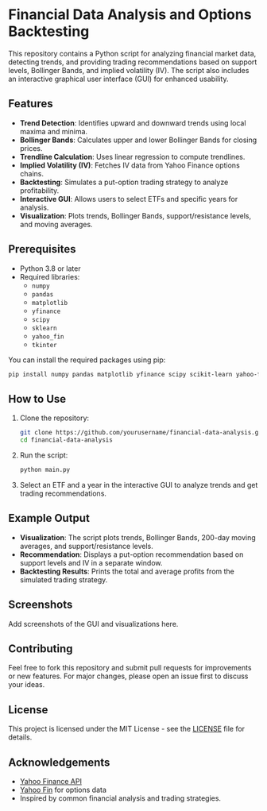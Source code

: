 
# Financial Data Analysis and Options Backtesting

This repository contains a Python script for analyzing financial market data, detecting trends, and providing trading recommendations based on support levels, Bollinger Bands, and implied volatility (IV). The script also includes an interactive graphical user interface (GUI) for enhanced usability.

## Features

- **Trend Detection**: Identifies upward and downward trends using local maxima and minima.
- **Bollinger Bands**: Calculates upper and lower Bollinger Bands for closing prices.
- **Trendline Calculation**: Uses linear regression to compute trendlines.
- **Implied Volatility (IV)**: Fetches IV data from Yahoo Finance options chains.
- **Backtesting**: Simulates a put-option trading strategy to analyze profitability.
- **Interactive GUI**: Allows users to select ETFs and specific years for analysis.
- **Visualization**: Plots trends, Bollinger Bands, support/resistance levels, and moving averages.

## Prerequisites

- Python 3.8 or later
- Required libraries:
  - `numpy`
  - `pandas`
  - `matplotlib`
  - `yfinance`
  - `scipy`
  - `sklearn`
  - `yahoo_fin`
  - `tkinter`

You can install the required packages using pip:

```bash
pip install numpy pandas matplotlib yfinance scipy scikit-learn yahoo-fin
```

## How to Use

1. Clone the repository:
   ```bash
   git clone https://github.com/yourusername/financial-data-analysis.git
   cd financial-data-analysis
   ```

2. Run the script:
   ```bash
   python main.py
   ```

3. Select an ETF and a year in the interactive GUI to analyze trends and get trading recommendations.

## Example Output

- **Visualization**: The script plots trends, Bollinger Bands, 200-day moving averages, and support/resistance levels.
- **Recommendation**: Displays a put-option recommendation based on support levels and IV in a separate window.
- **Backtesting Results**: Prints the total and average profits from the simulated trading strategy.

## Screenshots

Add screenshots of the GUI and visualizations here.

## Contributing

Feel free to fork this repository and submit pull requests for improvements or new features. For major changes, please open an issue first to discuss your ideas.

## License

This project is licensed under the MIT License - see the [LICENSE](LICENSE) file for details.

## Acknowledgements

- [Yahoo Finance API](https://pypi.org/project/yfinance/)
- [Yahoo Fin](https://theautomatic.net/yahoo_fin-documentation/) for options data
- Inspired by common financial analysis and trading strategies.
